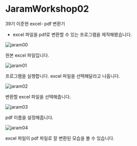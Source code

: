 # JaramWorkshop02
39기 이준현
excel- pdf 변환기
- excel 파일을 pdf로 변환할 수 있는 프로그램을 제작해봤습니다.


![jaram00](https://github.com/2anniversary/JaramWorkshop02/assets/132626983/7619a369-4661-494b-b213-e1cfea509be0)

원본 excel 파일입니다. 

![jaram01](https://github.com/2anniversary/JaramWorkshop02/assets/132626983/bee9dcf9-cd32-4c65-8667-539564629e8b)

프로그램을 실행합니다. excel 파일을 선택해달라고 나옵니다.

![jaram02](https://github.com/2anniversary/JaramWorkshop02/assets/132626983/36c62184-fa91-4f8b-9201-632a104e41ba)

변환할 excel 파일을 선택해줍니다.

![jaram03](https://github.com/2anniversary/JaramWorkshop02/assets/132626983/3318d3c6-6700-438a-9197-d58df746d718)

pdf 이름을 설정해줍니다.

![jaram04](https://github.com/2anniversary/JaramWorkshop02/assets/132626983/14a8b110-066c-4dc4-9495-0674dcb8650c)

excel 파일이 pdf 파일로 잘 변환된 모습을 볼 수 있습니다.

